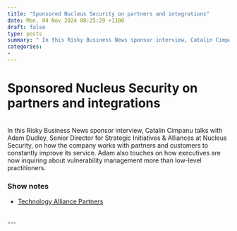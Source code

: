 ```yaml
---
title: "Sponsored Nucleus Security on partners and integrations"
date: Mon, 04 Nov 2024 08:25:29 +1100
draft: false
type: posts
summary: " In this Risky Business News sponsor interview, Catalin Cimpanu talks with Adam Dudley, Senior Director for Strategic Initiatives &amp; Alliances at Nucleus"
categories: 
- 
---
```

# Sponsored Nucleus Security on partners and integrations


<br/>
In this Risky Business News sponsor interview, Catalin Cimpanu talks with Adam Dudley, Senior Director for Strategic Initiatives & Alliances at Nucleus Security, on how the company works with partners and customers to constantly improve its service. Adam also touches on how executives are now inquiring about vulnerability management more than low-level practitioners.

### Show notes

-   [Technology Alliance Partners](https://nucleussec.com/technology-partners/)

<br/>
---
